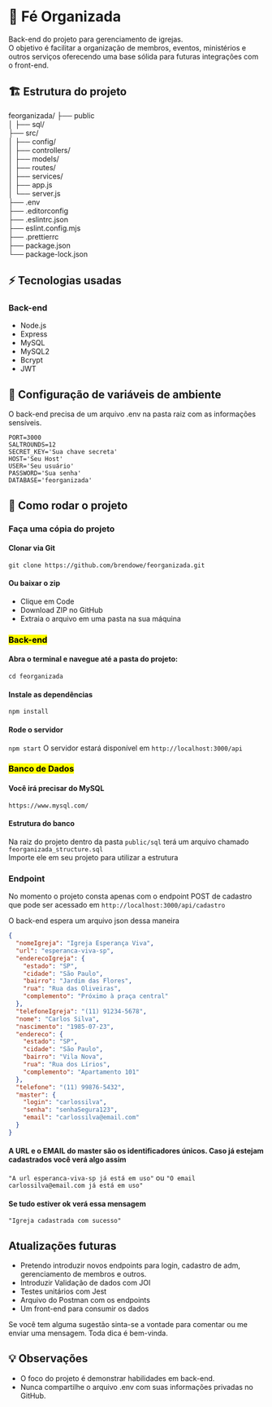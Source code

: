# 📖 Fé Organizada

Back-end do projeto para gerenciamento de igrejas.  
O objetivo é facilitar a organização de membros, eventos, ministérios e outros serviços oferecendo uma base sólida para futuras integrações com o front-end.

## 🏗️ Estrutura do projeto

feorganizada/
├── public  
│   ├── sql/              
├── src/  
│   ├── config/              
│   ├── controllers/        
│   ├── models/            
│   ├── routes/           
│   ├── services/            
│   ├── app.js               
│   └── server.js            
├── .env                     
├── .editorconfig            
├── .eslintrc.json          
├── eslint.config.mjs        
├── .prettierrc             
├── package.json             
└── package-lock.json        

## ⚡ Tecnologias usadas

### Back-end
- Node.js
- Express 
- MySQL
- MySQL2
- Bcrypt
- JWT

## 🔑 Configuração de variáveis de ambiente

O back-end precisa de um arquivo .env na pasta raiz com as informações sensíveis.

`PORT=3000`  
`SALTROUNDS=12`  
`SECRET_KEY='Sua chave secreta'`  
`HOST='Seu Host'`  
`USER='Seu usuário'`  
`PASSWORD='Sua senha'`  
`DATABASE='feorganizada'`  

## 🚀 Como rodar o projeto

### Faça uma cópia do projeto
#### Clonar via Git  
`git clone https://github.com/brendowe/feorganizada.git`  
#### Ou baixar o zip  
- Clique em Code
- Download ZIP no GitHub
- Extraia o arquivo em uma pasta na sua máquina
  
### <mark>Back-end</mark>
#### Abra o terminal e navegue até a pasta do projeto:
`cd feorganizada`
#### Instale as dependências
`npm install`
#### Rode o servidor
`npm start`
O servidor estará disponível em `http://localhost:3000/api`

### <mark>Banco de Dados</mark>

#### Você irá precisar do MySQL
`https://www.mysql.com/`
#### Estrutura do banco
Na raiz do projeto dentro da pasta `public/sql` terá um arquivo chamado `feorganizada_structure.sql`  
Importe ele em seu projeto para utilizar a estrutura

### Endpoint
No momento o projeto consta apenas com o endpoint POST de cadastro que pode ser acessado em `http://localhost:3000/api/cadastro`    

O back-end espera um arquivo json dessa maneira

```json
{
  "nomeIgreja": "Igreja Esperança Viva",
  "url": "esperanca-viva-sp",
  "enderecoIgreja": {
    "estado": "SP",
    "cidade": "São Paulo",
    "bairro": "Jardim das Flores",
    "rua": "Rua das Oliveiras",
    "complemento": "Próximo à praça central"
  },
  "telefoneIgreja": "(11) 91234-5678",
  "nome": "Carlos Silva",
  "nascimento": "1985-07-23",
  "endereco": {
    "estado": "SP",
    "cidade": "São Paulo",
    "bairro": "Vila Nova",
    "rua": "Rua dos Lírios",
    "complemento": "Apartamento 101"
  },
  "telefone": "(11) 99876-5432",
  "master": {
    "login": "carlossilva",
    "senha": "senhaSegura123",
    "email": "carlossilva@email.com"
  }
}
```

#### A URL e o EMAIL do master são os identificadores únicos. Caso já estejam cadastrados você verá algo assim
`"A url esperanca-viva-sp já está em uso"` ou `"O email carlossilva@email.com já está em uso"`
#### Se tudo estiver ok verá essa mensagem
`"Igreja cadastrada com sucesso"`

## Atualizações futuras

- Pretendo introduzir novos endpoints para login, cadastro de adm, gerenciamento de membros e outros.
- Introduzir Validação de dados com JOI
- Testes unitários com Jest
- Arquivo do Postman com os endpoints
- Um front-end para consumir os dados

Se você tem alguma sugestão sinta-se a vontade para comentar ou me enviar uma mensagem. Toda dica é bem-vinda.

## 💡 Observações

- O foco do projeto é demonstrar habilidades em back-end.
- Nunca compartilhe o arquivo .env com suas informações privadas no GitHub.